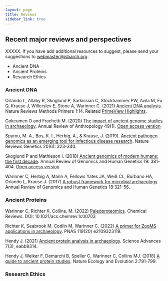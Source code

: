 ```yaml
---
layout: page
title: Reviews
sidebar_link: true
---
```


## Recent major reviews and perspectives

XXXXX. If you have add additional resources to suggest, please send your suggestions to webmaster@isbarch.org.

- Ancient DNA
- Ancient Proteins
- Research Ethics

### Ancient DNA

Orlando L, Allaby R, Skoglund P, Sarkissian C, Stockhammer PW, Avila M, Fu Q, Krause J, Willerslev E, Stone A, Warinner C. (2021) [Ancient DNA analysis](https://doi.org/10.1038/s43586-020-00011-0). Nature Reviews Methods Primers 1:14. Related [PrimeView Highlights](https://www.nature.com/articles/s43586-021-00016-3).

Gokcumen O and Frachetti M. (2020) [The impact of ancient genome studies in archaeology](https://www.annualreviews.org/doi/abs/10.1146/annurev-anthro-010220-074353). Annual Review of Anthropology 49(1). [Open access version](https://par.nsf.gov/biblio/10279873)

Spyrou, M. A., Bos, K. I., Herbig, A., & Krause, J. (2019). [Ancient pathogen genomics as an emerging tool for infectious disease research](https://www.nature.com/articles/s41576-019-0119-1). Nature Reviews Genetics 20(6): 323-340.

Skoglund P and Mathieson I. (2018) [Ancient genomics of modern humans: the first decade](https://www.annualreviews.org/doi/abs/10.1146/annurev-genom-083117-021749). Annual Review of Genomics and Human Genetics 19: 381-404. [Open access version](https://www.ndsu.edu/pubweb/~mcclean/ctig/ctigspring2019/Skoglund%20and%20Mathieson%20-%20Ancient%20Genomics%20of%20Modern%20Humans%20-%20The%20First%20Decade.pdf)

Warinner C, Herbig A, Mann A, Fellows Yates JA, Weiß CL, Burbano HA, Orlando L, Krause J. (2017) [A robust framework for microbial archaeology](https://www.annualreviews.org/doi/abs/10.1146/annurev-genom-091416-035526). Annual Review of Genomics and Human Genetics 18:321-56.

### Ancient Proteins

Warinner C, Richter K, Collins, M. (2022) [Paleoproteomics](https://pubs.acs.org/doi/full/10.1021/acs.chemrev.1c00703). Chemical Reviews. DOI: 10.1021/acs.chemrev.1c00703

Richter K, Seabrook M, Codlin M, Warinner C. (2022) [A primer for ZooMS applications in archaeology](https://www.pnas.org/doi/10.1073/pnas.2109323119). PNAS 119(20) e2109323119.

Hendy J. (2021) [Ancient protein analysis in archaeology](https://www.science.org/doi/full/10.1126/sciadv.abb9314). Science Advances 7(3), eabb9314.

Hendy J, Welker F, Demarchi B, Speller C, Warinner C, Collins MJ. (2018) [A guide to ancient protein studies](https://www.nature.com/articles/s41559-018-0510-x). Nature Ecology and Evolution 2:791-799.

### Research Ethics
